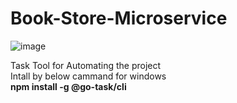 ﻿# Book-Store-Microservice


![image](https://github.com/user-attachments/assets/6c593942-d9c9-47d9-8b39-6c454f41c536)

Task Tool for Automating the project   
  Intall by below cammand for windows  
  **npm install -g @go-task/cli**
